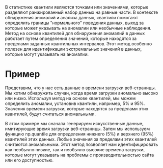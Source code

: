 В статистике квантили являются точками или значениями, которые разделяют ранжированный набор данных на равные части. В контексте обнаружения аномалий и анализа данных, квантили помогают определить границы "нормального" поведения данных, выход за которые может указывать на аномалии или необычные наблюдения.
Метод на основе квантилей для обнаружения аномалий в данных работает путем определения значений, которые находятся за пределами заданных квантильных интервалов. Этот метод особенно полезен для идентификации экстремальных значений в данных, которые могут указывать на аномалии.
<h1>Пример</h1>
Представим, что у нас есть данные о времени загрузки веб-страницы. Мы хотим обнаружить случаи, когда время загрузки аномально высоко или низко. Используя метод на основе квантилей, мы можем определить аномалии, установив квантили, например, 5% и 95%. Значения времени загрузки, которые находятся за пределами этих квантилей, будут считаться аномальными.<br/>

В этом примере мы сначала генерируем искусственные данные, имитирующие время загрузки веб-страницы. Затем мы используем функцию np.quantile для определения нижнего (5%) и верхнего (95%) квантилей этих данных. Любые значения за пределами этих квантилей считаются аномальными. Этот метод позволяет нам идентифицировать как необычно низкие, так и необычно высокие времена загрузки, которые могут указывать на проблемы с производительностью сайта или его доступностью.
